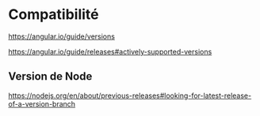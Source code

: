 # Compatibilité

<https://angular.io/guide/versions>

<https://angular.io/guide/releases#actively-supported-versions>

## Version de Node

<https://nodejs.org/en/about/previous-releases#looking-for-latest-release-of-a-version-branch>
